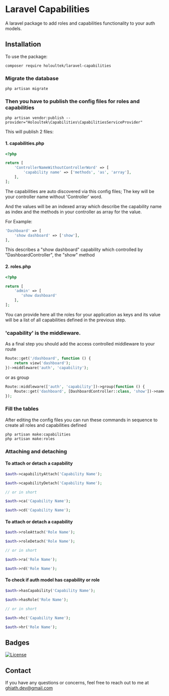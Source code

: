 # Laravel Capabilities

A laravel package to add roles and capabilities functionality to your auth models.

## Installation

To use the package:
```
composer require holoultek/laravel-capabilities
```
### Migrate the database

```
php artisan migrate
```

### Then you have to publish the config files for roles and capabilities

```
php artisan vendor:publish --provider="Holoultek\Capabilities\CapabilitiesServiceProvider"
```

This will publish 2 files:
#### 1. capabilities.php
```php
<?php

return [
    'ControllerNameWithoutControllerWord' => [
        'capability name' => ['methods', 'as', 'array'],
    ],
];
```
The capabilities are auto discovered via this config files; The key will be your controller name without 'Controller' word.

And the values will be an indexed array which describe the capability name as index and the methods in your controller as array for the value.

For Example:
```php
'Dashboard' => [
    'show dashboard' => ['show'],
],
```

This describes a "show dashboard" capability which controlled by "DashboardController", the "show" method

#### 2. roles.php
```php
<?php

return [
    'admin' => [
       'show dashboard'
    ],
];
```
You can provide here all the roles for your application as keys and its value will be a list of all capabilities defined in the previous step.


### 'capability' is the middleware.
As a final step you should add the access controlled middleware to your route

```php
Route::get('/dashboard', function () {
    return view('dashboard');
})->middleware('auth', 'capability');
```

or as group
```php
Route::middleware(['auth', 'capability'])->group(function () {
    Route::get('dashboard', [DashboardController::class, 'show'])->name('dashboard');
});
```

### Fill the tables
After editing the config files you can run these commands in sequence to create all roles and capabilities defined

```
php artisan make:capabilities
php artisan make:roles
```

### Attaching and detaching

#### To attach or detach a capability
```php
$auth->capabilityAttach('Capability Name');

$auth->capabilityDetach('Capability Name');

// or in short

$auth->ca('Capability Name');

$auth->cd('Capability Name');
```

#### To attach or detach a capability
```php
$auth->roleAttach('Role Name');

$auth->roleDetach('Role Name');

// or in short

$auth->ra('Role Name');

$auth->rd('Role Name');
```

#### To check if auth model has capability or role
```php
$auth->hasCapability('Capability Name');

$auth->hasRole('Role Name');

// or in short

$auth->hc('Capability Name');

$auth->hr('Role Name');
```

## Badges

[![License](https://img.shields.io/badge/license-MIT-blue.svg)](LICENSE)

## Contact

If you have any questions or concerns, feel free to reach out to me at ghiath.dev@gmail.com
